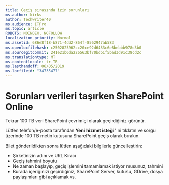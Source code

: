 ```yaml
---
title: Geçiş sırasında izin sorunları
ms.author: kirks
author: Techwriter40
ms.audience: ITPro
ms.topic: article
ROBOTS: NOINDEX, NOFOLLOW
localization_priority: Normal
ms.assetid: 686e8f18-b871-4dd2-864f-8562947ab583
ms.openlocfilehash: c2502825962cc20ce92d6433c6e8bebbb978d3b0
ms.sourcegitcommit: 241e21b6da226563bf70bdb1f5bad3d91c38cd2c
ms.translationtype: MT
ms.contentlocale: tr-TR
ms.lasthandoff: 06/05/2019
ms.locfileid: "34735477"
---
```

# <a name="issues-while-migrating-data-to-sharepoint-online"></a>Sorunları verileri taşırken SharePoint Online

Tekrar 100 TB veri SharePoint çevrimiçi olarak geçirdiğiniz görünür.

Lütfen telefon/e-posta tarafından **Yeni hizmet isteği** ' ni tıklatın ve sorgu üzerinde 100 TB metin kutusuna SharePoint geçiş olarak bırakın.

Bilet gönderildikten sonra lütfen aşağıdaki bilgilerle güncelleştirin: 

- Şirketinizin adını ve URL Kiracı
- Geçiş tahmini boyutu
- Ne zaman başlayıp, geçiş işlemini tamamlamak istiyor musunuz, tahmini
- Burada içeriğinizi geçirdiğiniz, SharePoint Server, kutusu, GDrive, dosya paylaşımları gibi açıklamak vs.


  

